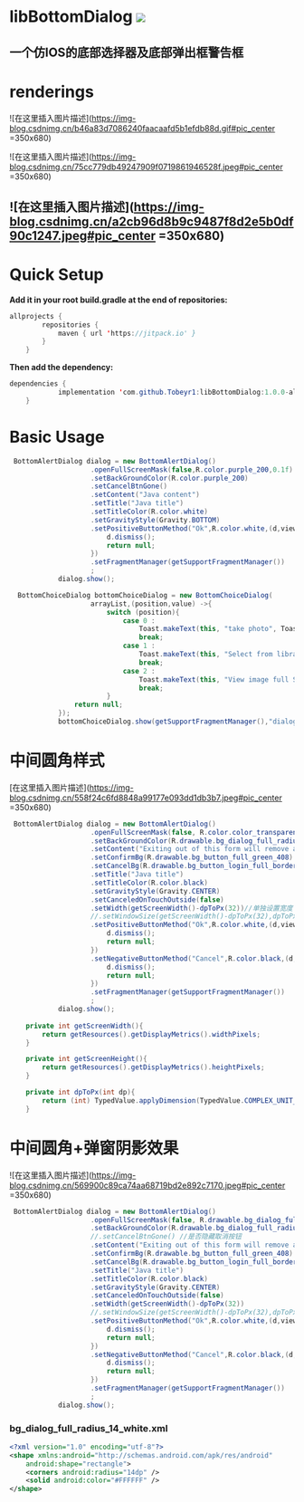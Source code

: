# libBottomDialog [![](https://jitpack.io/v/Tobeyr1/libBottomDialog.svg)](https://jitpack.io/#Tobeyr1/libBottomDialog)
一个仿IOS的底部选择器及底部弹出框警告框
---------------------------
# renderings

![在这里插入图片描述](https://img-blog.csdnimg.cn/b46a83d7086240faacaafd5b1efdb88d.gif#pic_center =350x680)

![在这里插入图片描述](https://img-blog.csdnimg.cn/75cc779db49247909f0719861946528f.jpeg#pic_center =350x680)

![在这里插入图片描述](https://img-blog.csdnimg.cn/a2cb96d8b9c9487f8d2e5b0df90c1247.jpeg#pic_center =350x680)
---------------------------
# Quick Setup
**Add it in your root build.gradle at the end of repositories:**

```java
allprojects {
		repositories {
			maven { url 'https://jitpack.io' }
		}
	}
```
**Then add the dependency:**
```java
dependencies {
	        implementation 'com.github.Tobeyr1:libBottomDialog:1.0.0-alpha'
	}
```
# Basic Usage
```java
 BottomAlertDialog dialog = new BottomAlertDialog()
                    .openFullScreenMask(false,R.color.purple_200,0.1f)
                    .setBackGroundColor(R.color.purple_200)
                    .setCancelBtnGone()
                    .setContent("Java content")
                    .setTitle("Java title")
                    .setTitleColor(R.color.white)
                    .setGravityStyle(Gravity.BOTTOM)
                    .setPositiveButtonMethod("Ok",R.color.white,(d,view) ->{
                        d.dismiss();
                        return null;
                    })
                    .setFragmentManager(getSupportFragmentManager())
                    ;
            dialog.show();
```
```java
  BottomChoiceDialog bottomChoiceDialog = new BottomChoiceDialog(
                    arrayList,(position,value) ->{
                        switch (position){
                            case 0 :
                                Toast.makeText(this, "take photo", Toast.LENGTH_SHORT).show();
                                break;
                            case 1 :
                                Toast.makeText(this, "Select from library", Toast.LENGTH_SHORT).show();
                                break;
                            case 2 :
                                Toast.makeText(this, "View image full Screen", Toast.LENGTH_SHORT).show();
                                break;
                        }
                return null;
            });
            bottomChoiceDialog.show(getSupportFragmentManager(),"dialog");
```
# 中间圆角样式
[在这里插入图片描述](https://img-blog.csdnimg.cn/558f24c6fd8848a99177e093dd1db3b7.jpeg#pic_center =350x680)

```java
 BottomAlertDialog dialog = new BottomAlertDialog()
                    .openFullScreenMask(false, R.color.color_transparent,0.1f)
                    .setBackGroundColor(R.drawable.bg_dialog_full_radius_14_white)
                    .setContent("Exiting out of this form will remove all record information. Would you like to exit anyway?")
                    .setConfirmBg(R.drawable.bg_button_full_green_408)
                    .setCancelBg(R.drawable.bg_button_login_full_border_black_stroke_2)
                    .setTitle("Java title")
                    .setTitleColor(R.color.black)
                    .setGravityStyle(Gravity.CENTER)
                    .setCanceledOnTouchOutside(false)
                    .setWidth(getScreenWidth()-dpToPx(32))//单独设置宽度
                    //.setWindowSize(getScreenWidth()-dpToPx(32),dpToPx(280)) //整体size
                    .setPositiveButtonMethod("Ok",R.color.white,(d,view) ->{
                        d.dismiss();
                        return null;
                    })
                    .setNegativeButtonMethod("Cancel",R.color.black,(d,view) ->{
                        d.dismiss();
                        return null;
                    })
                    .setFragmentManager(getSupportFragmentManager())
                    ;
            dialog.show();
            
    private int getScreenWidth(){
        return getResources().getDisplayMetrics().widthPixels;
    }

    private int getScreenHeight(){
        return getResources().getDisplayMetrics().heightPixels;
    }

    private int dpToPx(int dp){
        return (int) TypedValue.applyDimension(TypedValue.COMPLEX_UNIT_DIP,dp,getResources().getDisplayMetrics());
    }
```

# 中间圆角+弹窗阴影效果
![在这里插入图片描述](https://img-blog.csdnimg.cn/569900c89ca74aa68719bd2e892c7170.jpeg#pic_center =350x680)

```java
 BottomAlertDialog dialog = new BottomAlertDialog()
                    .openFullScreenMask(false, R.drawable.bg_dialog_full_radius_14_white,0.1f)//同时使用圆角shape
                    .setBackGroundColor(R.drawable.bg_dialog_full_radius_14_white)
                    //.setCancelBtnGone() //是否隐藏取消按钮
                    .setContent("Exiting out of this form will remove all record information. Would you like to exit anyway?")
                    .setConfirmBg(R.drawable.bg_button_full_green_408)
                    .setCancelBg(R.drawable.bg_button_login_full_border_black_stroke_2)
                    .setTitle("Java title")
                    .setTitleColor(R.color.black)
                    .setGravityStyle(Gravity.CENTER)
                    .setCanceledOnTouchOutside(false)
                    .setWidth(getScreenWidth()-dpToPx(32))
                    //.setWindowSize(getScreenWidth()-dpToPx(32),dpToPx(280))
                    .setPositiveButtonMethod("Ok",R.color.white,(d,view) ->{
                        d.dismiss();
                        return null;
                    })
                    .setNegativeButtonMethod("Cancel",R.color.black,(d,view) ->{
                        d.dismiss();
                        return null;
                    })
                    .setFragmentManager(getSupportFragmentManager())
                    ;
            dialog.show();
```
### bg_dialog_full_radius_14_white.xml

```xml
<?xml version="1.0" encoding="utf-8"?>
<shape xmlns:android="http://schemas.android.com/apk/res/android"
    android:shape="rectangle">
    <corners android:radius="14dp" />
    <solid android:color="#FFFFFF" />
</shape>
```
